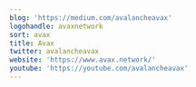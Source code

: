 ```yaml
---
blog: 'https://medium.com/avalancheavax'
logohandle: avaxnetwork
sort: avax
title: Avax
twitter: avalancheavax
website: 'https://www.avax.network/'
youtube: 'https://youtube.com/avalancheavax'
---
```

